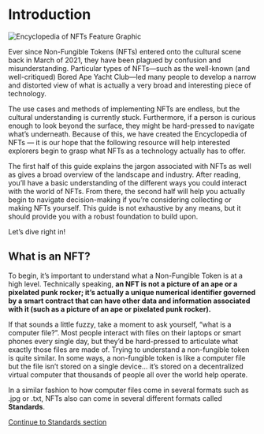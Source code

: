# Introduction

![Encyclopedia of NFTs Feature Graphic](../images/encyclopedia/main-graphic-nftschool.png)

Ever since Non-Fungible Tokens (NFTs) entered onto the cultural scene back in March of 2021, they have been plagued by confusion and misunderstanding. Particular types of NFTs—such as the well-known (and well-critiqued) Bored Ape Yacht Club—led many people to develop a narrow and distorted view of what is actually a very broad and interesting piece of technology. 

The use cases and methods of implementing NFTs are endless, but the cultural understanding is currently stuck. Furthermore, if a person is curious enough to look beyond the surface, they might be hard-pressed to navigate what’s underneath. Because of this, we have created the Encyclopedia of NFTs — it is our hope that the following resource will help interested explorers begin to grasp what NFTs as a technology actually has to offer. 

The first half of this guide explains the jargon associated with NFTs as well as gives a broad overview of the landscape and industry. After reading, you’ll have a basic understanding of the different ways you could interact with the world of NFTs. From there, the second half will help you actually begin to navigate decision-making if you’re considering collecting or making NFTs yourself. This guide is not exhaustive by any means, but it should provide you with a robust foundation to build upon.

Let’s dive right in!

## What is an NFT?

To begin, it’s important to understand what a Non-Fungible Token is at a high level. Technically speaking, **an NFT is not a picture of an ape or a pixelated punk rocker; it’s actually a unique numerical identifier governed by a smart contract that can have other data and information associated with it (such as a picture of an ape or pixelated punk rocker).** 

If that sounds a little fuzzy, take a moment to ask yourself, “what is a computer file?”. Most people interact with files on their laptops or smart phones every single day, but they’d be hard-pressed to articulate what exactly those files are made of. Trying to understand a non-fungible token is quite similar. In some ways, a non-fungible token is like a computer file but the file isn’t stored on a single device… it’s stored on a decentralized virtual computer that thousands of people all over the world help operate. 

In a similar fashion to how computer files come in several formats such as .jpg or .txt, NFTs also can come in several different formats called **Standards**.

[Continue to Standards section](/encyclopedia/part-1/standards)
